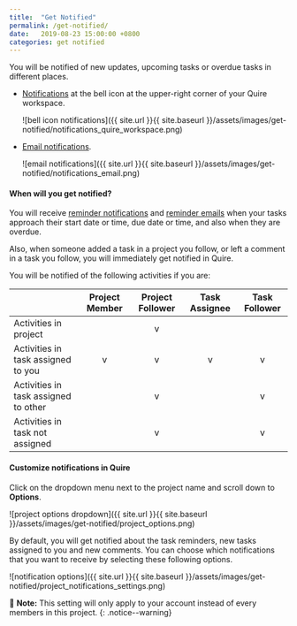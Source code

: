 ```yaml
---
title:  "Get Notified"
permalink: /get-notified/
date:   2019-08-23 15:00:00 +0800
categories: get notified
---
```

You will be notified of new updates, upcoming tasks or overdue tasks in different places.

- [Notifications](/guide/reminders/) at the bell icon at the upper-right corner of your Quire workspace.

	![bell icon notifications]({{ site.url }}{{ site.baseurl }}/assets/images/get-notified/notifications_quire_workspace.png)

- [Email notifications](/guide/email-notifications/). 

	![email notifications]({{ site.url }}{{ site.baseurl }}/assets/images/get-notified/notifications_email.png)


#### When will you get notified?

You will receive [reminder notifications](/guide/reminders/) and [reminder emails](/guide/email-notifications/ ) when your tasks approach their start date or time, due date or time, and also when they are overdue.

Also, when someone added a task in a project you follow, or left a comment in a task you follow, you will immediately get notified in Quire.

You will be notified of the following activities if you are:

|  | Project Member   | Project Follower | Task Assignee | Task Follower |
|:------------- | :-------------: | :--------------: | :--------------: | :--------------: |
| Activities in project | | v | | | 
| Activities in task assigned to you | v | v | v | v |
| Activities in task assigned to other | | v | | v |
| Activities in task not assigned | | v | | v |


#### Customize notifications in Quire

Click on the dropdown menu next to the project name and scroll down to **Options**.

![project options dropdown]({{ site.url }}{{ site.baseurl }}/assets/images/get-notified/project_options.png)

By default, you will get notified about the task reminders, new tasks assigned to you and new comments. You can choose which notifications that you want to receive by selecting these following options. 

![notification options]({{ site.url }}{{ site.baseurl }}/assets/images/get-notified/project_notifications_settings.png)


📝 **Note:** This setting will only apply to your account instead of every members in this project.
{: .notice--warning}
